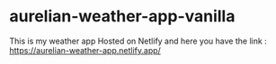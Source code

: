 # aurelian-weather-app-vanilla

This is my weather app
Hosted on Netlify and here you have the link : https://aurelian-weather-app.netlify.app/
